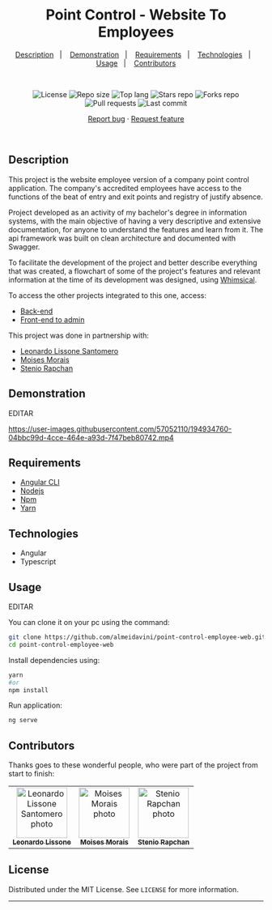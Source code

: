 <h1 align="center">
  Point Control - Website To Employees
</h1>

<p align="center">
  <a href="#description">Description</a>&nbsp;&nbsp;&nbsp;|&nbsp;&nbsp;&nbsp;
  <a href="#demonstration">Demonstration</a>&nbsp;&nbsp;&nbsp;|&nbsp;&nbsp;&nbsp;
  <a href="#requirements">Requirements</a>&nbsp;&nbsp;&nbsp;|&nbsp;&nbsp;&nbsp;
  <a href="#technologies">Technologies</a>&nbsp;&nbsp;&nbsp;|&nbsp;&nbsp;&nbsp;
  <a href="#usage">Usage</a>&nbsp;&nbsp;&nbsp;|&nbsp;&nbsp;&nbsp;
  <a href="#contributors">Contributors</a>
</p>
<br />
<p align="center">
  <img src="https://img.shields.io/static/v1?label=license&message=MIT" alt="License">
  <img src="https://img.shields.io/github/repo-size/almeidavini/point-control-employee-web" alt="Repo size" />
  <img src="https://img.shields.io/github/languages/top/almeidavini/point-control-employee-web" alt="Top lang" />
  <img src="https://img.shields.io/github/stars/almeidavini/point-control-employee-web" alt="Stars repo" />
  <img src="https://img.shields.io/github/forks/almeidavini/point-control-employee-web" alt="Forks repo" />
  <img src="https://img.shields.io/github/issues-pr/almeidavini/point-control-employee-web" alt="Pull requests" >
  <img src="https://img.shields.io/github/last-commit/almeidavini/point-control-employee-web" alt="Last commit" />
</p>

<p align="center">
  <a href="https://github.com/almeidavini/point-control-employee-web/issues">Report bug</a>
  ·
  <a href="https://github.com/almeidavini/point-control-employee-web/issues">Request feature</a>
</p>

<br />

## Description

This project is the website employee version of a company point control application. The company's accredited employees have access to the functions of the beat of entry and exit points and registry of justify absence.

Project developed as an activity of my bachelor's degree in information systems, with the main objective of having a very descriptive and extensive documentation, for anyone to understand the features and learn from it. The api framework was built on clean architecture and documented with Swagger.

To facilitate the development of the project and better describe everything that was created, a flowchart of some of the project's features and relevant information at the time of its development was designed, using <a href="https://whimsical.com/pointcontrol-5dryUV3teiRwy1rPzH3ekK" target="_blank">Whimsical</a>.

To access the other projects integrated to this one, access:

- <a href="https://github.com/Lissone/point-control-api" target="_blank">Back-end</a>
- <a href="https://github.com/Lissone/point-control-admin-web" target="_blank">Front-end to admin</a>

This project was done in partnership with:

- <a href="https://github.com/Lissone" target="_blank">Leonardo Lissone Santomero</a>
- <a href="https://github.com/MikaMorais" target="_blank">Moises Morais</a>
- <a href="https://github.com/steniodr" target="_blank">Stenio Rapchan</a>

## Demonstration
EDITAR

https://user-images.githubusercontent.com/57052110/194934760-04bbc99d-4cce-464e-a93d-7f47beb80742.mp4

## Requirements

- [Angular CLI](https://angular.io/cli)
- [Nodejs](https://nodejs.org/en/)
- [Npm](https://www.npmjs.com/)
- [Yarn](https://yarnpkg.com/)

## Technologies

- Angular
- Typescript

## Usage
EDITAR

You can clone it on your pc using the command:

```bash
git clone https://github.com/almeidavini/point-control-employee-web.git
cd point-control-employee-web
```

Install dependencies using:

```bash
yarn
#or
npm install
```

Run application:

```bash
ng serve
```

## Contributors

Thanks goes to these wonderful people, who were part of the project from start to finish:

<table>
  <tr>
    <td align="center">
      <a href="https://github.com/Lissone" target="_blank">
        <img src="https://github.com/Lissone.png" width="100px;" alt="Leonardo Lissone Santomero photo"/><br>
        <sub>
          <b>Leonardo Lissone</b>
        </sub>
      </a>
    </td>
    <td align="center">
      <a href="https://github.com/MikaMorais" target="_blank">
        <img src="https://github.com/MikaMorais.png" width="100px;" alt="Moises Morais photo"/><br>
        <sub>
          <b>Moises Morais</b>
        </sub>
      </a>
    </td>
    <td align="center">
      <a href="https://github.com/steniodr" target="_blank">
        <img src="https://github.com/steniodr.png" width="100px;" alt="Stenio Rapchan photo"/><br>
        <sub>
          <b>Stenio Rapchan</b>
        </sub>
      </a>
    </td>
  </tr>
</table>

## License

Distributed under the MIT License. See `LICENSE` for more information.

<hr />
